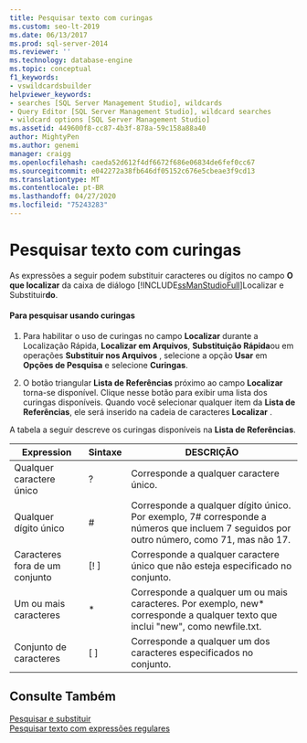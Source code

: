 ```yaml
---
title: Pesquisar texto com curingas
ms.custom: seo-lt-2019
ms.date: 06/13/2017
ms.prod: sql-server-2014
ms.reviewer: ''
ms.technology: database-engine
ms.topic: conceptual
f1_keywords:
- vswildcardsbuilder
helpviewer_keywords:
- searches [SQL Server Management Studio], wildcards
- Query Editor [SQL Server Management Studio], wildcard searches
- wildcard options [SQL Server Management Studio]
ms.assetid: 449600f8-cc87-4b3f-878a-59c158a88a40
author: MightyPen
ms.author: genemi
manager: craigg
ms.openlocfilehash: caeda52d612f4df6672f686e06834de6fef0cc67
ms.sourcegitcommit: e042272a38fb646df05152c676e5cbeae3f9cd13
ms.translationtype: MT
ms.contentlocale: pt-BR
ms.lasthandoff: 04/27/2020
ms.locfileid: "75243283"
---
```

# <a name="search-text-with-wildcards"></a>Pesquisar texto com curingas
  As expressões a seguir podem substituir caracteres ou dígitos no campo **O que localizar** da caixa de diálogo [!INCLUDE[ssManStudioFull](../../includes/ssmanstudiofull-md.md)]Localizar e Substituir**do**.  
  
#### <a name="to-search-using-wildcards"></a>Para pesquisar usando curingas  
  
1.  Para habilitar o uso de curingas no campo **Localizar** durante a Localização Rápida, **Localizar em Arquivos**, **Substituição Rápida**ou em operações **Substituir nos Arquivos** , selecione a opção **Usar** em **Opções de Pesquisa** e selecione **Curingas**.  
  
2.  O botão triangular **Lista de Referências** próximo ao campo **Localizar** torna-se disponível. Clique nesse botão para exibir uma lista dos curingas disponíveis. Quando você selecionar qualquer item da **Lista de Referências**, ele será inserido na cadeia de caracteres **Localizar** .  
  
 A tabela a seguir descreve os curingas disponíveis na **Lista de Referências**.  
  
|Expression|Sintaxe|DESCRIÇÃO|  
|----------------|------------|-----------------|  
|Qualquer caractere único|?|Corresponde a qualquer caractere único.|  
|Qualquer dígito único|#|Corresponde a qualquer dígito único. Por exemplo, 7# corresponde a números que incluem 7 seguidos por outro número, como 71, mas não 17.|  
|Caracteres fora de um conjunto|[! ]|Corresponde a qualquer caractere único que não esteja especificado no conjunto.|  
|Um ou mais caracteres|*|Corresponde a qualquer um ou mais caracteres. Por exemplo, new* corresponde a qualquer texto que inclui "new", como newfile.txt.|  
|Conjunto de caracteres|[ ]|Corresponde a qualquer um dos caracteres especificados no conjunto.|  
  
## <a name="see-also"></a>Consulte Também  
 [Pesquisar e substituir](search-and-replace.md)   
 [Pesquisar texto com expressões regulares](search-text-with-regular-expressions.md)  
